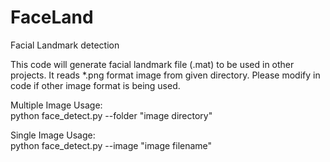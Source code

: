 # FaceLand
Facial Landmark detection

This code will generate facial landmark file (.mat) to be used in other projects. It reads *.png format image from given directory.
Please modify in code if other image format is being used.

Multiple Image Usage:<br/>
python face_detect.py --folder "image directory"

Single Image Usage:<br/>
python face_detect.py --image "image filename"
